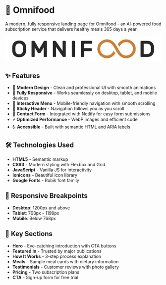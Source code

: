 # 🍊 Omnifood

A modern, fully responsive landing page for Omnifood - an AI-powered food subscription service that delivers healthy meals 365 days a year.

![Omnifood Preview](img/Omnifood-Logo1.png)

## ✨ Features

- 🎨 **Modern Design** - Clean and professional UI with smooth animations
- 📱 **Fully Responsive** - Works seamlessly on desktop, tablet, and mobile devices
- 🍔 **Interactive Menu** - Mobile-friendly navigation with smooth scrolling
- 🎯 **Sticky Header** - Navigation follows you as you scroll
- 📝 **Contact Form** - Integrated with Netlify for easy form submissions
- ⚡ **Optimized Performance** - WebP images and efficient code
- ♿ **Accessible** - Built with semantic HTML and ARIA labels

## 🛠️ Technologies Used

- **HTML5** - Semantic markup
- **CSS3** - Modern styling with Flexbox and Grid
- **JavaScript** - Vanilla JS for interactivity
- **Ionicons** - Beautiful icon library
- **Google Fonts** - Rubik font family

## 📱 Responsive Breakpoints

- **Desktop**: 1200px and above
- **Tablet**: 768px - 1199px
- **Mobile**: Below 768px

## 🎯 Key Sections

- **Hero** - Eye-catching introduction with CTA buttons
- **Featured In** - Trusted by major publications
- **How It Works** - 3-step process explanation
- **Meals** - Sample meal cards with dietary information
- **Testimonials** - Customer reviews with photo gallery
- **Pricing** - Two subscription plans
- **CTA** - Sign-up form for free trial
